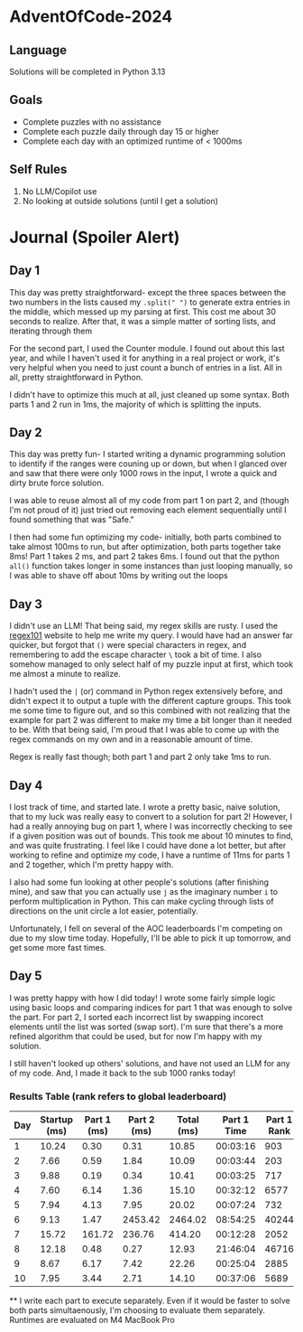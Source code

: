# AdventOfCode-2024

## Language
Solutions will be completed in Python 3.13

## Goals
- Complete puzzles with no assistance
- Complete each puzzle daily through day 15 or higher
- Complete each day with an optimized runtime of < 1000ms

## Self Rules
1. No LLM/Copilot use
2. No looking at outside solutions (until I get a solution)

# Journal (Spoiler Alert)

## Day 1
This day was pretty straightforward- except the three spaces between the two numbers in the lists caused my `.split(" ")` to generate extra entries in the middle, which messed up my parsing at first. This cost me about 30 seconds to realize. After that, it was a simple matter of sorting lists, and iterating through them

For the second part, I used the Counter module. I found out about this last year, and while I haven't used it for anything in a real project or work, it's very helpful when you need to just count a bunch of entries in a list. All in all, pretty straightforward in Python.

I didn't have to optimize this much at all, just cleaned up some syntax. Both parts 1 and 2 run in 1ms, the majority of which is splitting the inputs.

## Day 2
This day was pretty fun- I started writing a dynamic programming solution to identify if the ranges were couning up or down, but when I glanced over and saw that there were only 1000 rows in the input, I wrote a quick and dirty brute force solution.

I was able to reuse almost all of my code from part 1 on part 2, and (though I'm not proud of it) just tried out removing each element sequentially until I found something that was "Safe."

I then had some fun optimizing my code- initially, both parts combined to take almost 100ms to run, but after optimization, both parts together take 8ms! Part 1 takes 2 ms, and part 2 takes 6ms. I found out that the python `all()` function takes longer in some instances than just looping manually, so I was able to shave off about 10ms by writing out the loops

## Day 3
I didn't use an LLM! That being said, my regex skills are rusty. I used the [regex101](https://regex101.com) website to help me write my query. I would have had an answer far quicker, but forgot that `()` were special characters in regex, and remembering to add the escape character `\` took a bit of time. I also somehow managed to only select half of my puzzle input at first, which took me almost a minute to realize.

I hadn't used the `|` (or) command in Python regex extensively before, and didn't expect it to output a tuple with the different capture groups. This took me some time to figure out, and so this combined with not realizing that the example for part 2 was different to make my time a bit longer than it needed to be. With that being said, I'm proud that I was able to come up with the regex commands on my own and in a reasonable amount of time.

Regex is really fast though; both part 1 and part 2 only take 1ms to run.


## Day 4
I lost track of time, and started late. I wrote a pretty basic, naive solution, that to my luck was really easy to convert to a solution for part 2! However, I had a really annoying bug on part 1, where I was incorrectly checking to see if a given position was out of bounds. This took me about 10 minutes to find, and was quite frustrating. I feel like I could have done a lot better, but after working to refine and optimize my code, I have a runtime of 11ms for parts 1 and 2 together, which I'm pretty happy with.

I also had some fun looking at other people's solutions (after finishing mine), and saw that you can actually use `j` as the imaginary number `i` to perform multiplication in Python. This can make cycling through lists of directions on the unit circle a lot easier, potentially.

Unfortunately, I fell on several of the AOC leaderboards I'm competing on due to my slow time today. Hopefully, I'll be able to pick it up tomorrow, and get some more fast times.


## Day 5
I was pretty happy with how I did today! I wrote some fairly simple logic using basic loops and comparing indices for part 1 that was enough to solve the part. For part 2, I sorted each incorrect list by swapping incorect elements until the list was sorted (swap sort). I'm sure that there's a more refined algorithm that could be used, but for now I'm happy with my solution.

I still haven't looked up others' solutions, and have not used an LLM for any of my code. And, I made it back to the sub 1000 ranks today!

### Results Table (rank refers to global leaderboard)
| Day | Startup (ms) | Part 1 (ms) | Part 2 (ms) | Total (ms) | Part 1 Time | Part 1 Rank | Part 2 Time | Part 2 Rank |
| --- | ------------ | ----------- | ----------- | ---------- | ----------- | ----------- | ----------- | ----------- |
| 1   | 10.24        | 0.30        | 0.31        | 10.85      | 00:03:16    | 903         | 00:04:53    | 719         |
| 2   | 7.66         | 0.59        | 1.84        | 10.09      | 00:03:44    | 203         | 00:10:50    | 961         |
| 3   | 9.88         | 0.19        | 0.34        | 10.41      | 00:03:25    | 717         | 00:12:58    | 1784        |
| 4   | 7.60         | 6.14        | 1.36        | 15.10      | 00:32:12    | 6577        | 00:33:01    | 3911        |
| 5   | 7.94         | 4.13        | 7.95        | 20.02      | 00:07:24    | 732         | 00:15:51    | 991         |
| 6   | 9.13         | 1.47        | 2453.42     | 2464.02    | 08:54:25    | 40244       | 12:21:08    | 29742       |
| 7   | 15.72        | 161.72      | 236.76      | 414.20     | 00:12:28    | 2052        | 00:14:53    | 1444        |
| 8   | 12.18        | 0.48        | 0.27        | 12.93      | 21:46:04    | 46716       | 22:43:23    | 44791       |
| 9   | 8.67         | 6.17        | 7.42        | 22.26      | 00:25:04    | 2885        | 01:12:45    | 3349        |
| 10  | 7.95         | 3.44        | 2.71        | 14.10      | 00:37:06    | 5689        | 00:39:18    | 5005        |


** I write each part to execute separately. Even if it would be faster to solve both parts simultaenously, I'm choosing to evaluate them separately. Runtimes are evaluated on M4 MacBook Pro